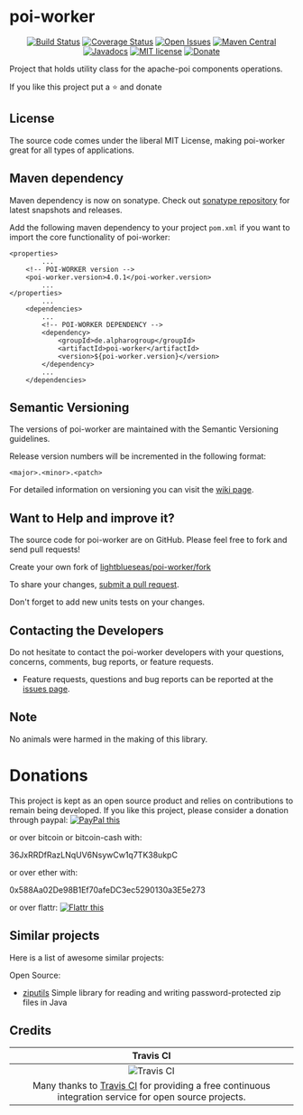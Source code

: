 # poi-worker

<div align="center">

[![Build Status](https://travis-ci.org/lightblueseas/poi-worker.svg?branch=master)](https://travis-ci.org/lightblueseas/poi-worker) 
[![Coverage Status](https://coveralls.io/repos/github/lightblueseas/poi-worker/badge.svg?branch=develop)](https://coveralls.io/github/lightblueseas/poi-worker?branch=master)
[![Open Issues](https://img.shields.io/github/issues/lightblueseas/poi-worker.svg?style=flat)](https://github.com/lightblueseas/poi-worker/issues)
[![Maven Central](https://maven-badges.herokuapp.com/maven-central/de.alpharogroup/poi-worker/badge.svg)](https://maven-badges.herokuapp.com/maven-central/de.alpharogroup/poi-worker)
[![Javadocs](http://www.javadoc.io/badge/de.alpharogroup/poi-worker.svg)](http://www.javadoc.io/doc/de.alpharogroup/poi-worker)
[![MIT license](http://img.shields.io/badge/license-MIT-brightgreen.svg?style=flat)](http://opensource.org/licenses/MIT)
[![Donate](https://img.shields.io/badge/donate-❤-ff2244.svg)](https://www.paypal.com/cgi-bin/webscr?cmd=_s-xclick&hosted_button_id=GVBTWLRAZ7HB8)

</div>

Project that holds utility class for the apache-poi components operations.

If you like this project put a ⭐ and donate

## License

The source code comes under the liberal MIT License, making poi-worker great for all types of applications.

## Maven dependency

Maven dependency is now on sonatype.
Check out [sonatype repository](https://oss.sonatype.org/index.html#nexus-search;gav~de.alpharogroup~poi-worker~~~) for latest snapshots and releases.

Add the following maven dependency to your project `pom.xml` if you want to import the core functionality of poi-worker:

	<properties>
			...
		<!-- POI-WORKER version -->
		<poi-worker.version>4.0.1</poi-worker.version>
			...
	</properties>
			...
		<dependencies>
			...
			<!-- POI-WORKER DEPENDENCY -->
			<dependency>
				<groupId>de.alpharogroup</groupId>
				<artifactId>poi-worker</artifactId>
				<version>${poi-worker.version}</version>
			</dependency>
			...
		</dependencies>

## Semantic Versioning

The versions of poi-worker are maintained with the Semantic Versioning guidelines.

Release version numbers will be incremented in the following format:

`<major>.<minor>.<patch>`

For detailed information on versioning you can visit the [wiki page](https://github.com/lightblueseas/mvn-parent-projects/wiki/Semantic-Versioning).


## Want to Help and improve it? ###

The source code for poi-worker are on GitHub. Please feel free to fork and send pull requests!

Create your own fork of [lightblueseas/poi-worker/fork](https://github.com/lightblueseas/poi-worker/fork)

To share your changes, [submit a pull request](https://github.com/lightblueseas/poi-worker/pull/new/develop).

Don't forget to add new units tests on your changes.

## Contacting the Developers

Do not hesitate to contact the poi-worker developers with your questions, concerns, comments, bug reports, or feature requests.
- Feature requests, questions and bug reports can be reported at the [issues page](https://github.com/lightblueseas/poi-worker/issues).

## Note

No animals were harmed in the making of this library.

# Donations

This project is kept as an open source product and relies on contributions to remain being developed. 
If you like this project, please consider a donation through paypal: <a href="https://www.paypal.com/cgi-bin/webscr?cmd=_s-xclick&hosted_button_id=B37J9DZF6G9ZC" target="_blank">
<img src="https://www.paypalobjects.com/en_US/GB/i/btn/btn_donateCC_LG.gif" alt="PayPal this" title="PayPal – The safer, easier way to pay online!" border="0" />
</a>

or over bitcoin or bitcoin-cash with:

36JxRRDfRazLNqUV6NsywCw1q7TK38ukpC

or over ether with:

0x588Aa02De98B1Ef70afeDC3ec5290130a3E5e273

or over flattr: 
<a href="https://flattr.com/submit/auto?fid=r7vp62&url=https%3A%2F%2Fgithub.com%2Flightblueseas%2Fpoi-worker" target="_blank">
<img src="http://api.flattr.com/button/flattr-badge-large.png" alt="Flattr this" title="Flattr this" border="0" />
</a>

## Similar projects

Here is a list of awesome similar projects:

Open Source:

 * [ziputils](https://bitbucket.org/matulic/ziputils) Simple library for reading and writing password-protected zip files in Java

## Credits

|Travis CI|
|:-:|
|![Travis CI](https://travis-ci.com/images/logos/TravisCI-Full-Color.png)|
|Many thanks to [Travis CI](https://travis-ci.org) for providing a free continuous integration service for open source projects.|




